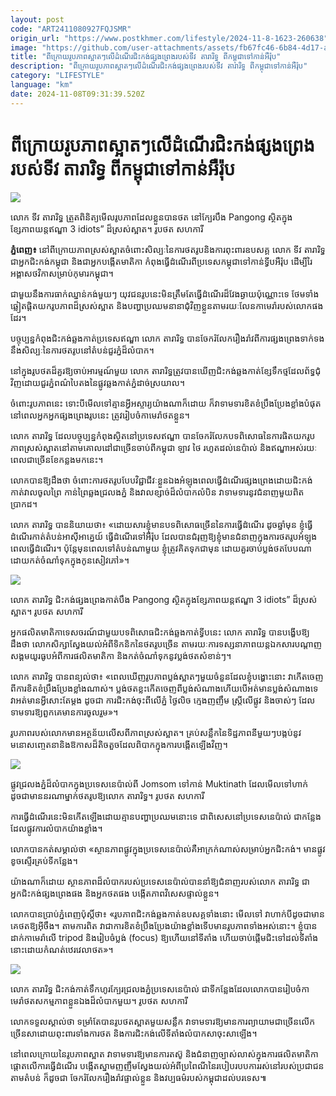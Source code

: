 ```yaml
---
layout: post
code: "ART2411080927FQJSMR"
origin_url: "https://www.postkhmer.com/lifestyle/2024-11-8-1623-260638"
image: "https://github.com/user-attachments/assets/fb67fc46-6b84-4d17-a603-c245824af499"
title: "ពីក្រោយរូបភាព​ស្អាតៗ​លើដំណើរជិះកង់​​ផ្សងព្រេង​របស់ទីវ តារារិទ្ធ ពីកម្ពុជា​ទៅកាន់​អឺរ៉ុប​"
description: "​​ពីក្រោយរូបភាព​ស្អាតៗ​លើដំណើរជិះកង់​​ផ្សងព្រេង​របស់ទីវ តារារិទ្ធ ពីកម្ពុជា​ទៅកាន់​អឺរ៉ុប​​"
category: "LIFESTYLE"
language: "km"
date: 2024-11-08T09:31:39.520Z
---
```


# ពីក្រោយរូបភាព​ស្អាតៗ​លើដំណើរជិះកង់​​ផ្សងព្រេង​របស់ទីវ តារារិទ្ធ ពីកម្ពុជា​ទៅកាន់​អឺរ៉ុប​

![](https://github.com/user-attachments/assets/5ed5598b-c027-48e7-a6ee-d247f5eea622)

លោក ទីវ តារារិទ្ធ ត្រួតពិនិត្យមើលរូបភាពដែលខ្លួនបានថត នៅក្បែរបឹង Pangong ស្ថិតក្នុងខ្សែភាពយន្ដឥណ្ឌា 3 idiots” ដ៏ស្រស់ស្អាត។ រូបថត សហការី

**​ភ្នំពេញ៖** នៅពី​ក្រោយ​ភាព​ស្រស់​ស្អាត​ចំពោះ​​សិល្បៈនៃការ​ថតរូប​ និង​ការពុះពារ​ឧបសគ្គ​ លោក​ ទីវ តារា​​រិ​ទ្ធ ​ជា​អ្នកជិះ​កង់​កម្ពុជា និង​ជា​អ្នកបង្កើត​មាតិកា កំពុងធ្វើដំណើរ​ពី​ប្រទេស​កម្ពុជា​ទៅកាន់​ទ្វីបអឺរ៉ុប ដើម្បី​រៃអង្គាស​ថវិកា​សម្រាប់​​​កុមារ​កម្ពុជា​។​

ជាមួយនឹងការ​ធាក់​​ឈ្នាន់កង់​មួយៗ យុវជន​រូប​នេះ​​មិន​ត្រឹមតែធ្វើ​ដំណើរ​ដ៏​វែង​ឆ្ងាយ​​​ប៉ុណ្ណោះ​ទេ ថែមទាំង​ឆ្លៀត​ផ្ដិត​យក​រូបភាព​ដ៏​ស្រស់ស្អាត និង​បញ្ហា​ប្រឈម​នានា​ជុំវិញខ្លួន​តាមរយៈលែន​កាមេរ៉ា​របស់​លោក​ផង​ដែរ​​។​

បច្ចុប្បន្នកំពុង​ជិះ​កង់​ឆ្លងកាត់​ប្រទេស​ឥណ្ឌា លោក តារា​​រិ​ទ្ធ បាន​ចែករំលែក​រឿង​រ៉ាវ​ពី​ការ​ផ្សងព្រេង​ ​ទាក់​ទង​​នឹង​សិល្បៈ​នៃ​ការថតរូបនៅ​តំបន់​ជួរ​ភ្នំ​​ដ៏​លំបាក​​។​

​នៅក្នុង​រូបថត​ដ៏​គួរឱ្យ​ចាប់អារម្មណ៍​មួយ លោក តារា​រិ​ទ្ធ​ ត្រូវបាន​​ឃើញ​ជិះ​កង់​​ឆ្លងកាត់​ខ្សែទឹក​ថ្ម​ដែល​ព័ទ្ធជុំវិញ​ដោយ​ជួរ​ភ្នំ​ពណ៌​បៃតង​​​នៃ​ផ្លូវ​ឆ្លងកាត់​ភ្នំ​ដាច់ស្រយាល​។

ចំពោះ​រូបភាព​នេះ ទោះបី​មើលទៅ​គ្មាន​អ្វី​អស្ចារ្យ​យ៉ាង​ណា​​ក៏ដោយ ក៏​វាទាមទារ​ខិតខំ​ប្រឹង​ប្រែង​ខ្លាំង​បំផុត នៅពេល​អ្នក​អ្នក​ផ្សង​ព្រេង​រូប​នេះ ត្រូវ​រៀបចំ​កាមេរ៉ា​ថត​ខ្លួន​។ ​

​លោក តារារិទ្ធ ដែល​បច្ចុប្បន្ន​កំពុង​ស្ថិត​នៅ​ប្រទេស​ឥណ្ឌា បាន​ចែករំលែក​បទពិសោធ​នៃការ​ផិត​យក​រូបភាព​ស្រស់​ស្អាត​នៅ​តាម​គោលដៅ​ជាច្រើន​ចាប់​ពី​កម្ពុជា​ ឡាវ ថៃ រហូត​ដល់​នេប៉ាល់ និង​ឥណ្ឌា​អស់​រយៈ​ពេល​ជាច្រើន​ខែ​​កន្លងមក​នេះ​។

លោក​បានឱ្យ​ដឹង​ថា ចំពោះ​ការ​ថតរូប​បែប​វិជ្ជាជីវៈ​ខ្លួនឯង​អំឡុង​ពេល​ធ្វើដំណើរ​ផ្សងព្រេង​ដោយ​ជិះ​កង់​កាត់​វាល​ចូល​ព្រៃ កាន់ព្រៃ​ឆ្លង​ជ្រលង​ភ្នំ និង​វាល​ខ្សាច់​ដ៏​លំបាក​លំបិន វា​ទាមទារ​នូវ​ជំនាញ​មួយ​ពិត​ប្រាកដ។

លោក​ តារារិទ្ធ បាន​និយាយថា​៖ ​«​ដោយសារ​ខ្ញុំ​មាន​បទពិសោធ​ច្រើន​នៃការ​ធ្វើដំណើរ​ ដូច​ឆ្នាំ​មុន ខ្ញុំ​ធ្វើ​ដំណើរ​កាត់​តំបន់​អាស៊ី​អាគ្នេយ៍ ធ្វើ​ដំណើរ​ទៅ​អឺរ៉ុប ដែល​បាន​ជំរុញឱ្យ​ខ្ញុំ​មាន​ជំនាញ​ក្នុង​ការ​ថត​រូប​អំឡុង​ពេល​ធ្វើដំណើរ​។ ប៉ុន្ដែ​មុន​ពេល​ទៅ​តំបន់​ណាមួយ ខ្ញុំ​ត្រូវ​គិត​ទុក​ជាមុន​ ដោយ​គួរ​ចាប់​ប្លង់​ថត​បែប​ណា​ ដោយ​កត់​ចំណាំ​ទុក​ក្នុង​កូន​សៀវភៅ​»។

![](https://github.com/user-attachments/assets/45d13356-b36f-45fd-a70d-43f3cb3e37d7)

លោក តារារិទ្ធ ជិះកង់ផ្សងព្រេងកាត់បឹង Pangong ស្ថិតក្នុងខ្សែភាពយន្ដឥណ្ឌា 3 idiots” ដ៏ស្រស់ស្អាត។ រូបថត សហការី

អ្នក​ផលិតមាតិកា​ទេសចរណ៍​ជាមួយ​បទពិសោធ​ជិះ​កង់​ឆ្លង​កាត់​ទ្វីប​នេះ លោក តារារិទ្ធ បាន​បង្ហើប​ឱ្យ​ដឹងថា លោក​សិក្សា​ស្វែង​យល់​អំពី​ទិកនិក​នៃ​ថតរូប​ច្រើន​ តាម​រយៈ​ការ​ទស្សនា​ភាពយន្ដឯកសារ​ បណ្ដាញ​សង្គម​យូរធូបអំពីការ​ផលិត​មាតិកា​ និង​កត់​ចំណាំ​ទុក​នូវ​ប្លង់​ថត​សំខាន់​ៗ​។

លោក តារារិទ្ធ បាន​ពន្យល់​ថា​៖ «ពេល​ឃើញ​រូបភាព​ប្លង់​ស្អាត​ៗ​មួយ​ចំនួន​ដែល​ខ្ញុំ​បង្ហោះ​នោះ វា​កើត​ចេញ​ពីការ​ខិតខំ​ប្រឹង​ប្រែង​ខ្លាំង​ណាស់​។ ប្លង់​ថតខ្លះ​កើត​ចេញ​ពី​ប្លង់​សំណាង​ ហើយ​បើ​អត់មាន​ប្លង់​សំណាង​ទេ វា​អត់មាន​អ្វីសោះ​តែម្ដង ដូចជា ការ​ជិះកង់​ចុះ​ពីលើ​ភ្នំ ថ្ងៃលិច ក្មេង​ញញឹម ស្ដ្រី​លើ​ផ្លូវ និង​ចាស់​ៗ​ ដែល​ទាម​ទារ​ឱ្យ​ពួកគេមាន​ការ​ចូលរួម»​។

រូបភាព​របស់លោកមាន​អត្ថន័យ​លើសពី​ភាព​ស្រស់​ស្អាត​​។ គ្រប់​សន្លឹក​នៃ​ទិដ្ឋភាព​នីមួយៗ​បង្កប់​នូវ​មនោសញ្ចេតនា​ និង​ឱកាស​ដ៏​តិចតួច​ដែល​ពិបាក​​​ក្នុង​ការបង្កើតឡើងវិញ​។​

![](https://github.com/user-attachments/assets/c81184c9-31cf-4dc0-9fa2-71f3d7c84c0a)

ផ្លូវជ្រលងភ្នំដ៏លំបាកក្នុងប្រទេសនេប៉ាល់ពី Jomsom ទៅកាន់ Muktinath ដែលមើលទៅហាក់ដូចជាមាននរណាម្នាក់ថតរូបឱ្យលោក តារារិទ្ធ។ រូបថត សហការី

ការធ្វើដំណើរ​នេះ​មិនកើតឡើង​​ដោយ​គ្មាន​បញ្ហា​ប្រឈម​នោះទេ ជាពិសេស​នៅ​ប្រទេស​នេ​ប៉ាល់ ជា​កន្លែង​ដែល​ផ្លូវ​​ការ​លំបាក​យ៉ាង​ខ្លាំង​។ ​​

លោក​បាន​កត់សម្គាល់ថា​​ «​ស្ថានភាព​ផ្លូវ​ក្នុងប្រទេស​នេ​ប៉ាល់​គឺ​អាក្រក់​ណាស់​សម្រាប់​អ្នកជិះ​កង់​។ មាន​ផ្លូវ​ខូច​ស្ទើរ​គ្រប់​ទីកន្លែង​​។​

យ៉ាងណាក៏ដោយ ស្ថានភាព​ដ៏​លំបាក​របស់​ប្រទេស​នេ​ប៉ាល់​បាន​នាំ​ឱ្យ​​ជំនាញ​របស់លោក តារា​​រិ​ទ្ធ ជា​​អ្នកជិះ​កង់ផ្សង​ព្រេងផង​ និង​អ្នក​ថតផង បង្កើត​ភាព​វិសេស​ផ្ទាល់​ខ្លួន​​។​

លោក​បាន​ប្រាប់​ភ្នំពេញ​ប៉ុស្ដិ៍ថា​៖ «​រូបភាព​ជិះកង់​ឆ្លង​កាត់​ឧបសគ្គ​ទាំងនោះ មើល​ទៅ វាហាក់បីដូចជា​មាន​គេ​ថត​ឱ្យ​អ៊ីចឹង​។ តាម​ការពិត វា​ជា​ការ​ខិតខំ​ប្រឹង​ប្រែង​យ៉ាង​ខ្លាំង​ ទើប​មាន​រូបភាព​ទាំង​អស់​នោះ​។ ខ្ញុំ​បាន​ដាក់​កាមេរ៉ាលើ​​ tripod និង​រៀបចំប្លង់ (focus) ឱ្យ​ហើយ​នៅ​ទីតាំង​ ហើយ​ចាប់ផ្ដើម​ជិះ​ទៅដល់​ទីតាំងនោះ​ដោយ​​កំណត់​ឋេរវេលា​ថត​»។

![](https://github.com/user-attachments/assets/eb8cc830-fde8-44ff-b560-47e6f0b5806a)

លោក តារារិទ្ធ ជិះកង់កាត់ទឹកហូរក្បែរជ្រលងភ្នំប្រទេសនេប៉ាល់ ជាទីកន្លែងដែលលោកបានរៀបចំកាមេរ៉ាថតសកម្មភាពខ្លួនឯងដ៏លំបាកមួយ។ រូបថត សហការី

លោក​ទទួល​ស្គាល់​ថា ទម្រាំតែបាន​រូបថត​ស្អាត​មួយ​សន្លឹក វាទាមទារ​ឱ្យ​មាន​ការ​ព្យាយាម​ជាច្រើន​លើក​ច្រើន​សា​ដោយ​ពុះពារទាំងការ​ថត និង​ការ​ជិះកង់​លើទីតាំងលំបាក​សាចុះ​សាឡើង​។

នៅពេលក្រោយ​នៃ​រូបភាព​ស្អាត វា​ទាមទារ​ឱ្យ​មានការ​តស៊ូ និង​ជំនាញ​ច្បាស់​លាស់​ក្នុង​ការ​ផលិត​មាតិកា​ផ្ដោតលើ​ការ​ធ្វើដំណើរ​ បង្កើត​ស្នាម​ញញឹម​ ស្វែង​យល់​អំពី​ប្រពៃណី​នៃ​របៀបរបប​ការ​រស់​នៅ​របស់​ប្រជាជន​តាម​តំបន់ ក៏ដូចជា ចែក​រំលែក​រឿងរ៉ាវ​ផ្ទាល់​ខ្លួន និង​វប្បធម៌​របស់​កម្ពុជា​ដល់​បរទេស​​៕